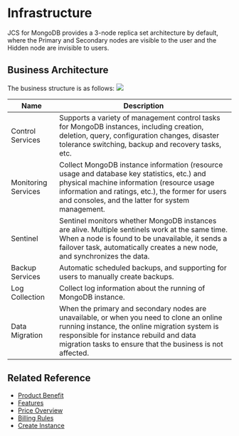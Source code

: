 # Infrastructure

JCS for MongoDB provides a 3-node replica set architecture by default, where the Primary and Secondary nodes are visible to the user and the Hidden node are invisible to users.

## Business Architecture
The business structure is as follows:
![](https://github.com/jdcloudcom/cn/blob/master/image/mongodb/mongo-000.jpg)


|Name|Description|
| - | - | 
|Control Services| Supports a variety of management control tasks for MongoDB instances, including creation, deletion, query, configuration changes, disaster tolerance switching, backup and recovery tasks, etc.|
|Monitoring Services|Collect MongoDB instance information (resource usage and database key statistics, etc.) and physical machine information (resource usage information and ratings, etc.), the former for users and consoles, and the latter for system management.|
|Sentinel| Sentinel monitors whether MongoDB instances are alive. Multiple sentinels work at the same time. When a node is found to be unavailable, it sends a failover task, automatically creates a new node, and synchronizes the data.|
|Backup Services| Automatic scheduled backups, and supporting for users to manually create backups.|
|Log Collection| Collect log information about the running of MongoDB instance.|
|Data Migration| When the primary and secondary nodes are unavailable, or when you need to clone an online running instance, the online migration system is responsible for instance rebuild and data migration tasks to ensure that the business is not affected.|

## Related Reference

- [Product Benefit](../Introduction/Benefits.md)
- [Features](../Introduction/Functions.md)
- [Price Overview](../Pricing/Price-Overview.md)
- [Billing Rules](../Pricing/Billing-Rules.md)
- [Create Instance](../Getting-Started/Create-Instance.md)
